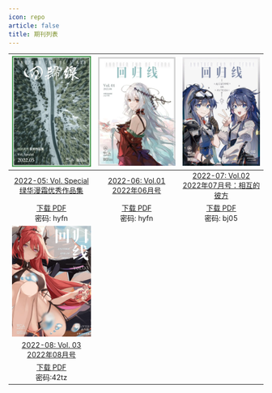 ```yaml
---
icon: repo
article: false
title: 期刊列表
---
```




|![](./2022-05/res/cover.webp)|![](./2022-06//res/cover.webp)|![](./2022-07/res/cover.webp)|
|:-:|:-:|:-:|
|[2022-05: Vol. Special <br>绿华漫霜优秀作品集](2022-05)|[2022-06: Vol.01 <br>2022年06月号](2022-06)|[2022-07: Vol.02 <br>2022年07月号：相互的彼方](2022-07)|
|[下载 PDF](https://wwb.lanzouf.com/b011miqxc)<br>密码: hyfn|[下载 PDF](https://wwb.lanzouf.com/b011miqxc)<br>密码: hyfn|[下载 PDF](https://wwb.lanzouf.com/b011u6cne)<br>密码: bj05|
|![](./2022-08/res/cover.webp)| | |
|[2022-08: Vol. 03 <br>2022年08月号](2022-08)| | |
|[下载 PDF](https://wwb.lanzouy.com/b011ya7gf)<br>密码:42tz| | |